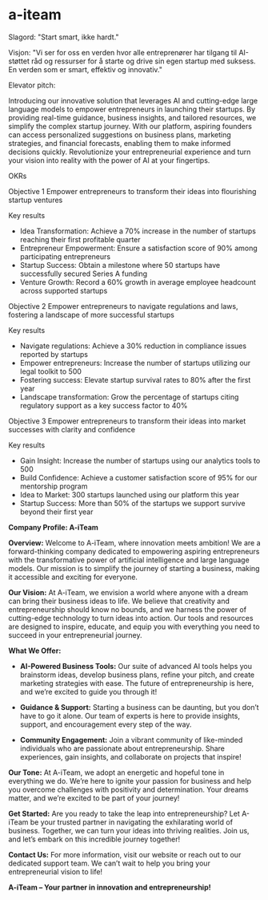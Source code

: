 # a-iteam

Slagord: "Start smart, ikke hardt."

Visjon: "Vi ser for oss en verden hvor alle entreprenører har tilgang til AI-støttet råd og ressurser for å starte og drive sin egen startup med suksess. En verden som er smart, effektiv og innovativ."


Elevator pitch:

Introducing our innovative solution that leverages AI and cutting-edge large language models to empower entrepreneurs in launching their startups. By providing real-time guidance, business insights, and tailored resources, we simplify the complex startup journey. With our platform, aspiring founders can access personalized suggestions on business plans, marketing strategies, and financial forecasts, enabling them to make informed decisions quickly. Revolutionize your entrepreneurial experience and turn your vision into reality with the power of AI at your fingertips.


OKRs

Objective 1
Empower entrepreneurs to transform their ideas into flourishing startup ventures

Key results
- Idea Transformation: Achieve a 70% increase in the number of startups reaching their first profitable quarter
- Entrepreneur Empowerment: Ensure a satisfaction score of 90% among participating entrepreneurs
- Startup Success: Obtain a milestone where 50 startups have successfully secured Series A funding
- Venture Growth: Record a 60% growth in average employee headcount across supported startups

Objective 2
Empower entrepreneurs to navigate regulations and laws, fostering a landscape of more successful startups

Key results
- Navigate regulations: Achieve a 30% reduction in compliance issues reported by startups
- Empower entrepreneurs: Increase the number of startups utilizing our legal toolkit to 500
- Fostering success: Elevate startup survival rates to 80% after the first year
- Landscape transformation: Grow the percentage of startups citing regulatory support as a key success factor to 40%


Objective 3
Empower entrepreneurs to transform their ideas into market successes with clarity and confidence

Key results
- Gain Insight: Increase the number of startups using our analytics tools to 500
- Build Confidence: Achieve a customer satisfaction score of 95% for our mentorship program
- Idea to Market: 300 startups launched using our platform this year
- Startup Success: More than 50% of the startups we support survive beyond their first year


**Company Profile: A-iTeam**

**Overview:**
Welcome to A-iTeam, where innovation meets ambition! We are a forward-thinking company dedicated to empowering aspiring entrepreneurs with the transformative power of artificial intelligence and large language models. Our mission is to simplify the journey of starting a business, making it accessible and exciting for everyone.

**Our Vision:**
At A-iTeam, we envision a world where anyone with a dream can bring their business ideas to life. We believe that creativity and entrepreneurship should know no bounds, and we harness the power of cutting-edge technology to turn ideas into action. Our tools and resources are designed to inspire, educate, and equip you with everything you need to succeed in your entrepreneurial journey.

**What We Offer:**
- **AI-Powered Business Tools:** Our suite of advanced AI tools helps you brainstorm ideas, develop business plans, refine your pitch, and create marketing strategies with ease. The future of entrepreneurship is here, and we’re excited to guide you through it!
  
- **Guidance & Support:** Starting a business can be daunting, but you don’t have to go it alone. Our team of experts is here to provide insights, support, and encouragement every step of the way. 

- **Community Engagement:** Join a vibrant community of like-minded individuals who are passionate about entrepreneurship. Share experiences, gain insights, and collaborate on projects that inspire!

**Our Tone:**
At A-iTeam, we adopt an energetic and hopeful tone in everything we do. We’re here to ignite your passion for business and help you overcome challenges with positivity and determination. Your dreams matter, and we’re excited to be part of your journey!

**Get Started:**
Are you ready to take the leap into entrepreneurship? Let A-iTeam be your trusted partner in navigating the exhilarating world of business. Together, we can turn your ideas into thriving realities. Join us, and let’s embark on this incredible journey together!

**Contact Us:**
For more information, visit our website or reach out to our dedicated support team. We can’t wait to help you bring your entrepreneurial vision to life! 

**A-iTeam – Your partner in innovation and entrepreneurship!**

